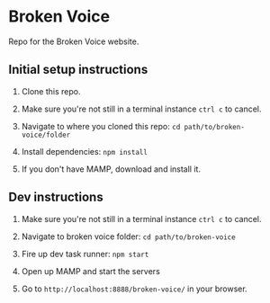 # Broken Voice

Repo for the Broken Voice website.

## Initial setup instructions

1. Clone this repo.

2. Make sure you're not still in a terminal instance `ctrl c` to cancel.

3. Navigate to where you cloned this repo: `cd path/to/broken-voice/folder`

4. Install dependencies: `npm install`

5. If you don't have MAMP, download and install it.


## Dev instructions

1. Make sure you're not still in a terminal instance `ctrl c` to cancel.

2. Navigate to broken voice folder: `cd path/to/broken-voice`

3. Fire up dev task runner: `npm start`

4. Open up MAMP and start the servers

5. Go to `http://localhost:8888/broken-voice/` in your browser.
